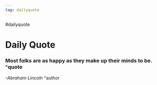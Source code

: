 ```yaml
---
tag: dailyquote
---
```


#dailyquote

# Daily Quote

### Most folks are as happy as they make up their minds to be. ^quote
*-Abraham Lincoln* ^author
